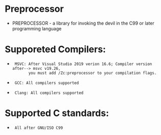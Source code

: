 # Preprocessor
 *  PREPROCESSOR - a library for invoking the devil in the C99 or later programming language
 
 # Supporeted Compilers:
 *      MSVC: After Visual Studio 2019 verion 16.6;	Compiler version after--> msvc v19.26, 
              you must add /Zc:preprocessor to your compilation flags.
 *      GCC: All compilers supported
 *      Clang: All compilers supported
 
 # Supported C standards:
 *      All after GNU/ISO C99
